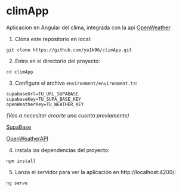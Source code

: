 # climApp

Aplicacion en Angular del clima, integrada con la api [OpenWeather]("https://openweathermaps.com")

1. Clona este repositorio en local:

```console
git clone https://github.com/ya1k96/climApp.git
```

2. Entra en el directorio del proyecto:

```console
cd climApp
```

3. Configura el archivo `environment/environment.ts`:

```console
supabaseUrl=TU_URL_SUPABASE
supabaseKey=TU_SUPA_BASE_KEY
openWeatherKey=TU_WEATHER_KEY
```
*(Vas a necesitar crearte una cuenta previamente)*

[SupaBase](https://app.supabase.io/)

[OpenWeatherAPI](https://openweathermap.org/)

4. instala las dependencias del proyecto:

```console
npm install
```

5. Lanza el servidor para ver la aplicación en http://localhost:4200/:

```console
ng serve
```


